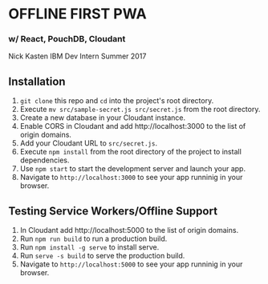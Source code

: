# OFFLINE FIRST PWA

### w/ React, PouchDB, Cloudant

Nick Kasten
IBM Dev Intern
Summer 2017

## Installation

1. `git clone` this repo and `cd` into the project's root directory.
2. Execute `mv src/sample-secret.js src/secret.js` from the root directory.
3. Create a new database in your Cloudant instance.
4. Enable CORS in Cloudant and add http://localhost:3000 to the list of origin domains.
5. Add your Cloudant URL to `src/secret.js`.
6. Execute `npm install` from the root directory of the project to install dependencies.
7. Use `npm start` to start the development server and launch your app.
8. Navigate to `http://localhost:3000` to see your app runninig in your browser.

## Testing Service Workers/Offline Support

1. In Cloudant add http://localhost:5000 to the list of origin domains.
2. Run `npm run build` to run a production build.
3. Run `npm install -g serve` to install serve.
4. Run `serve -s build` to serve the production build.
5. Navigate to `http://localhost:5000` to see your app runninig in your browser.